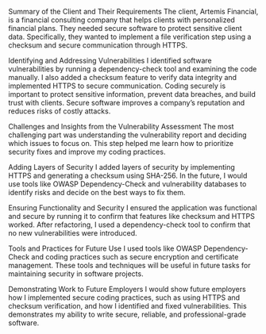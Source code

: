Summary of the Client and Their Requirements
The client, Artemis Financial, is a financial consulting company that helps clients with personalized financial plans. They needed secure software to protect sensitive client data. Specifically, they wanted to implement a file verification step using a checksum and secure communication through HTTPS.

Identifying and Addressing Vulnerabilities
I identified software vulnerabilities by running a dependency-check tool and examining the code manually. I also added a checksum feature to verify data integrity and implemented HTTPS to secure communication. Coding securely is important to protect sensitive information, prevent data breaches, and build trust with clients. Secure software improves a company’s reputation and reduces risks of costly attacks.

Challenges and Insights from the Vulnerability Assessment
The most challenging part was understanding the vulnerability report and deciding which issues to focus on. This step helped me learn how to prioritize security fixes and improve my coding practices.

Adding Layers of Security
I added layers of security by implementing HTTPS and generating a checksum using SHA-256. In the future, I would use tools like OWASP Dependency-Check and vulnerability databases to identify risks and decide on the best ways to fix them.

Ensuring Functionality and Security
I ensured the application was functional and secure by running it to confirm that features like checksum and HTTPS worked. After refactoring, I used a dependency-check tool to confirm that no new vulnerabilities were introduced.

Tools and Practices for Future Use
I used tools like OWASP Dependency-Check and coding practices such as secure encryption and certificate management. These tools and techniques will be useful in future tasks for maintaining security in software projects.

Demonstrating Work to Future Employers
I would show future employers how I implemented secure coding practices, such as using HTTPS and checksum verification, and how I identified and fixed vulnerabilities. This demonstrates my ability to write secure, reliable, and professional-grade software.
